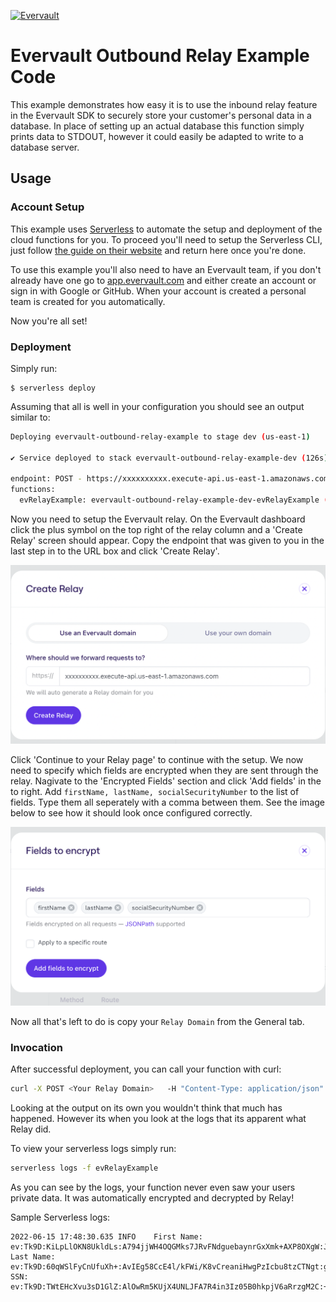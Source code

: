 <!--
title: 'Evervault Relay Example'
description: 'This example demonstrates how to use the inbound relay in the Evervault SDK.'
layout: Doc
platform: AWS
language: nodeJS
authorLink: 'https://github.com/evervault'
authorName: 'Evervault Limited'
authorAvatar: 'https://avatars.githubusercontent.com/u/47702631?s=200&v=4'
-->
[![Evervault](https://evervault.com/evervault.svg)](https://evervault.com/)

# Evervault Outbound Relay Example Code

This example demonstrates how easy it is to use the inbound relay feature in the Evervault SDK to securely store your customer's personal data in a database.
In place of setting up an actual database this function simply prints data to STDOUT, however it could easily be adapted to write to a database server.

## Usage

### Account Setup
This example uses [Serverless](https://www.serverless.com/) to automate the setup and deployment of the cloud functions for you. To proceed you'll need to setup the Serverless CLI, just follow [the guide on their website](https://www.serverless.com/framework/docs/getting-started) and return here once you're done.

To use this example you'll also need to have an Evervault team, if you don't already have one go to [app.evervault.com](https://app.evervault.com/login) and either create an account or sign in with Google or GitHub. When your account is created a personal team is created for you automatically.

Now you're all set!

### Deployment

Simply run:

```
$ serverless deploy
```

Assuming that all is well in your configuration you should see an output similar to:

```bash
Deploying evervault-outbound-relay-example to stage dev (us-east-1)

✔ Service deployed to stack evervault-outbound-relay-example-dev (126s)

endpoint: POST - https://xxxxxxxxxx.execute-api.us-east-1.amazonaws.com/
functions:
  evRelayExample: evervault-outbound-relay-example-dev-evRelayExample (2.8 MB)
```

Now you need to setup the Evervault relay.
On the Evervault dashboard click the plus symbol on the top right of the relay column and a 'Create Relay' screen should appear.
Copy the endpoint that was given to you in the last step in to the URL box and click 'Create Relay'.

<img src="images/create-relay.png" width="1000" alt="Create Relay Dialog">

Click 'Continue to your Relay page' to continue with the setup.
We now need to specify which fields are encrypted when they are sent through the relay.
Nagivate to the 'Encrypted Fields' section and click 'Add fields' in the to right.
Add `firstName, lastName, socialSecurityNumber` to the list of fields.
Type them all seperately with a comma between them.
See the image below to see how it should look once configured correctly.

<img src="images/relay-config.png" width="1000" alt="Configure Relay Dialog">

Now all that's left to do is copy your `Relay Domain` from the General tab.


### Invocation

After successful deployment, you can call your function with curl:

```bash
curl -X POST <Your Relay Domain>   -H "Content-Type: application/json" -d '{"firstName": "Claude", "lastName": "Shannon", socialSecurityNumber: 123456}'  
```

Looking at the output on its own you wouldn't think that much has happened. However its when you look at the logs that its apparent what Relay did.

To view your serverless logs simply run:

```bash
serverless logs -f evRelayExample
```

As you can see by the logs, your function never even saw your users private data.
It was automatically encrypted and decrypted by Relay!


Sample Serverless logs:
```
2022-06-15 17:48:30.635 INFO    First Name: ev:Tk9D:KiLpLlOKN8UkldLs:A794jjWH4OQGMks7JRvFNdguebaynrGxXmk+AXP8OXgW:J+sUwWUZVvVvIDW3jS5euvCnuIw=:$, Last Name: ev:Tk9D:60qWSlFyCnUfuXh+:AvIEg58CcE4l/kFWi/K8vCreaniHwgPzIcbu8tzCTNgt:gDvwMbv6V4EdjEa43owVciitR6EJ:$, SSN: ev:Tk9D:TWtEHcXvu3sD1GlZ:AlOwRm5KUjX4UNLJFA7R4in3Iz05B0hkpjV6aRrzgM2C:+Ww4iF8JqXpIAamb9vYPNj2PuC1vpg==:$                                             
```
